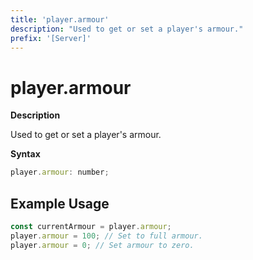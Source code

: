 ```yaml
---
title: 'player.armour'
description: "Used to get or set a player's armour."
prefix: '[Server]'
---
```


# player.armour

**Description**

Used to get or set a player's armour.

**Syntax**

```js
player.armour: number;
```

## Example Usage

```js
const currentArmour = player.armour;
player.armour = 100; // Set to full armour.
player.armour = 0; // Set armour to zero.
```

